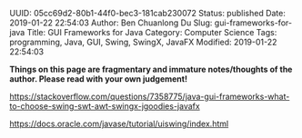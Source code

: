 UUID: 05cc69d2-80b1-44f0-bec3-181cab230072
Status: published
Date: 2019-01-22 22:54:03
Author: Ben Chuanlong Du
Slug: gui-frameworks-for-java
Title: GUI Frameworks for Java
Category: Computer Science
Tags: programming, Java, GUI, Swing, SwingX, JavaFX
Modified: 2019-01-22 22:54:03

**Things on this page are fragmentary and immature notes/thoughts of the author. Please read with your own judgement!**



https://stackoverflow.com/questions/7358775/java-gui-frameworks-what-to-choose-swing-swt-awt-swingx-jgoodies-javafx

https://docs.oracle.com/javase/tutorial/uiswing/index.html



